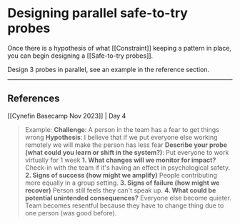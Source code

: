 # Designing parallel safe-to-try probes
Once there is a hypothesis of what [[Constraint]] keeping a pattern in place, you can begin designing a [[Safe-to-try probes]].

Design 3 probes in parallel, see an example in the reference section.

---
## References
[[Cynefin Basecamp Nov 2023]] | Day 4
> Example:
> **Challenge**: A person in the team has a fear to get things wrong
> **Hypothesis**: I believe that if we put everyone else working remotely we will make the person has less fear
> **Describe your probe (what could you learn or shift in the system?)**: Put everyone to work virtually for 1 week
> **1. What changes will we monitor for impact?** Check-in with the team if it's having an effect in psychological safety.
> **2. Signs of success (how might we amplify)** People contributing more equally in a group setting.
> **3. Signs of failure (how might we recover)** Person still feels they can't speak up.
> **4. What could be potential unintended consequences?**  Everyone else become quieter. Team becomes resentful because they have to change thing due to one person (was good before).

<!-- #evergreen -->

<!-- {BearID:1E1CC244-DFB2-4E8F-86D1-46F6A6AAF192} -->
